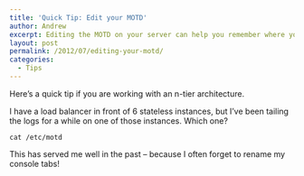```yaml
---
title: 'Quick Tip: Edit your MOTD'
author: Andrew
excerpt: Editing the MOTD on your server can help you remember where you are in large n-tier architectures.
layout: post
permalink: /2012/07/editing-your-motd/
categories:
  - Tips
---
```

Here&#8217;s a quick tip if you are working with an n-tier architecture.

I have a load balancer in front of 6 stateless instances, but I&#8217;ve been tailing the logs for a while on one of those instances. Which one?

`cat /etc/motd`

This has served me well in the past &#8211; because I often forget to rename my console tabs!
